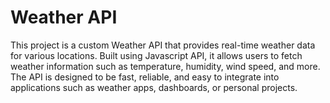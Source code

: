 <h1>Weather API</h1>

This project is a custom Weather API that provides real-time weather data for various locations. 
Built using Javascript API, it allows users to fetch weather information such as temperature, humidity, wind speed, and more. 
The API is designed to be fast, reliable, and easy to integrate into applications such as weather apps, dashboards, or personal projects.
